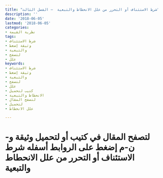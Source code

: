 ```yaml
---
title: "شرط الاستئناف أو التحرر من علل الانحطاط والتبعية  – الفصل الثالث"
description: ''
date: '2018-06-05'
lastmod: '2018-06-05'
categories:
- نظرية القيمة
tags:
- شرط الاستئناف
- وثيقة إضغط
- والتبعية
- لتصفح
- علل
keywords:
- شرط الاستئناف
- وثيقة إضغط
- والتبعية
- لتصفح
- علل
- كتيب لتحميل
- الانحطاط والتبعية
- لتصفح المقال
- لتحميل
- علل الانحطاط

---
```

# **لتصفح المقال في كتيب أو لتحميل وثيقة و-ن-م إضغط على الروابط أسفله** **شرط الاستئناف أو التحرر من علل الانحطاط والتبعية**

###